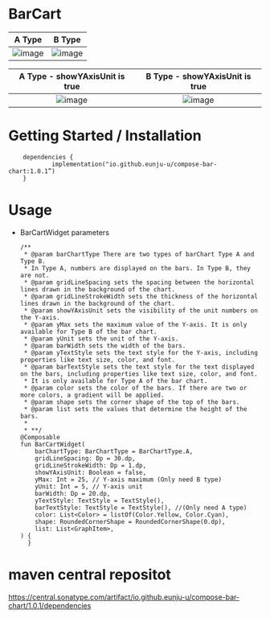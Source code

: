 # BarCart
   A Type    |       B Type        |
:-------------------------:|:-------------------------:
 ![image](https://github.com/user-attachments/assets/af8c2ffc-bc34-4c79-b0d0-20e938959a99)  |  ![image](https://github.com/user-attachments/assets/fafaf335-9df2-4f90-b5f7-c0273bf4b22a)

   A Type - showYAxisUnit is true    |       B Type - showYAxisUnit is true        |
:-------------------------:|:-------------------------:
 ![image](https://github.com/user-attachments/assets/0d2f9151-ae5e-4574-b6ae-af66c0ea2654)  |   ![image](https://github.com/user-attachments/assets/ba7ce04d-bd06-4cad-91fb-487484c05de1)



  
# Getting Started / Installation

        dependencies {
                implementation("io.github.eunju-u/compose-bar-chart:1.0.1”)
        }




# Usage
+ BarCartWidget parameters
  
      /**
       * @param barChartType There are two types of barChart Type A and Type B.
       * In Type A, numbers are displayed on the bars. In Type B, they are not.
       * @param gridLineSpacing sets the spacing between the horizontal lines drawn in the background of the chart.
       * @param gridLineStrokeWidth sets the thickness of the horizontal lines drawn in the background of the chart.
       * @param showYAxisUnit sets the visibility of the unit numbers on the Y-axis.
       * @param yMax sets the maximum value of the Y-axis. It is only available for Type B of the bar chart.
       * @param yUnit sets the unit of the Y-axis.
       * @param barWidth sets the width of the bars.
       * @param yTextStyle sets the text style for the Y-axis, including properties like text size, color, and font.
       * @param barTextStyle sets the text style for the text displayed on the bars, including properties like text size, color, and font.
       * It is only available for Type A of the bar chart.
       * @param color sets the color of the bars. If there are two or more colors, a gradient will be applied.
       * @param shape sets the corner shape of the top of the bars.
       * @param list sets the values that determine the height of the bars.
       *
       * **/
      @Composable
      fun BarCartWidget(
          barChartType: BarChartType = BarChartType.A,
          gridLineSpacing: Dp = 30.dp,
          gridLineStrokeWidth: Dp = 1.dp,
          showYAxisUnit: Boolean = false,
          yMax: Int = 25, // Y-axis maximum (Only need B type)
          yUnit: Int = 5, // Y-axis unit
          barWidth: Dp = 20.dp,
          yTextStyle: TextStyle = TextStyle(),
          barTextStyle: TextStyle = TextStyle(), //(Only need A type)
          color: List<Color> = listOf(Color.Yellow, Color.Cyan),
          shape: RoundedCornerShape = RoundedCornerShape(0.dp),
          list: List<GraphItem>,
      ) {
        }



    
# maven central repositot

https://central.sonatype.com/artifact/io.github.eunju-u/compose-bar-chart/1.0.1/dependencies


